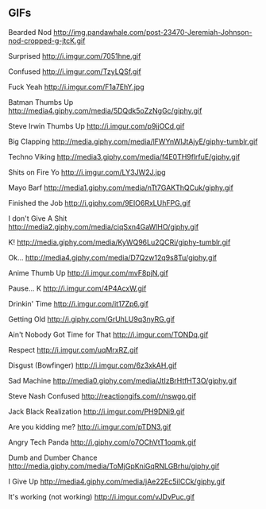 ## GIFs

Bearded Nod
http://img.pandawhale.com/post-23470-Jeremiah-Johnson-nod-cropped-g-jtcK.gif

Surprised
http://i.imgur.com/7051hne.gif

Confused
http://i.imgur.com/TzyLQSf.gif

Fuck Yeah
http://i.imgur.com/F1a7EhY.jpg

Batman Thumbs Up
http://media4.giphy.com/media/5DQdk5oZzNgGc/giphy.gif

Steve Irwin Thumbs Up
http://i.imgur.com/p9jjOCd.gif

Big Clapping
http://media.giphy.com/media/lFWYnWlJtAjyE/giphy-tumblr.gif

Techno Viking
http://media3.giphy.com/media/f4E0TH9flrfuE/giphy.gif

Shits on Fire Yo
http://i.imgur.com/LY3JW2J.jpg

Mayo Barf
http://media1.giphy.com/media/nTt7GAKThQCuk/giphy.gif

Finished the Job
http://i.giphy.com/9EIO6RxLUhFPG.gif

I don't Give A Shit
http://media2.giphy.com/media/ciqSxn4GaWlHO/giphy.gif

K!
http://media.giphy.com/media/KyWQ96Lu2QCRi/giphy-tumblr.gif

Ok...
http://media4.giphy.com/media/D7Qzw12q9s8Tu/giphy.gif

Anime Thumb Up
http://i.imgur.com/mvF8pjN.gif

Pause... K
http://i.imgur.com/4P4AcxW.gif

Drinkin' Time
http://i.imgur.com/it17Zp6.gif

Getting Old
http://i.giphy.com/GrUhLU9q3nyRG.gif

Ain't Nobody Got Time for That
http://i.imgur.com/TONDq.gif

Respect
http://i.imgur.com/uqMrxRZ.gif

Disgust (Bowfinger)
http://i.imgur.com/6z3xkAH.gif

Sad Machine
http://media0.giphy.com/media/JtIzBrHtfHT3O/giphy.gif

Steve Nash Confused
http://reactiongifs.com/r/nswgo.gif

Jack Black Realization
http://i.imgur.com/PH9DNi9.gif

Are you kidding me?
http://i.imgur.com/pTDN3.gif

Angry Tech Panda
http://i.giphy.com/o7OChVtT1oqmk.gif

Dumb and Dumber Chance
http://media.giphy.com/media/ToMjGpKniGqRNLGBrhu/giphy.gif

I Give Up
http://media4.giphy.com/media/jAe22Ec5iICCk/giphy.gif

It's working (not working)
http://i.imgur.com/vJDvPuc.gif

